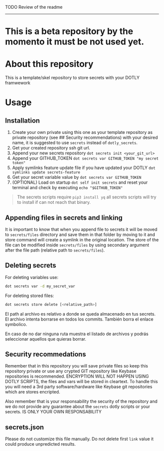 TODO Review of the readme

-----

# This is a beta repository by the momento it must be not used yet.

# About this repository
This is a template/skel repository to store secrets with your DOTLY framwework

# Usage

## Installation
1. Create your own private using this one as your template repository as private repository (see ## Security recommendations) with your desired name, it is suggested to use `secrets` instead of `dotly_secrets`.
2. Get your created repository ssh git url.
3. Append your new secrets repository `dot secrets init <your_git_url>`
4. Append your GITHUB_TOKEN `dot secrets var GITHUB_TOKEN "my secret token"`
5. Apply symlinks feature update file if you have updated your DOTLY `dot symlinks update secrets-feature`
6. Get your secret variable value by `dot secrets var GITHUB_TOKEN`
7. (OPTIONAL) Load on startup `dot self init secrets` and reset your terminal and check by executing `echo "$GITHUB_TOKEN"`

> The secrets scripts require `pip3 install yq` all secrets scripts will try to install if can not reach that binary.

## Appending files in secrets and linking

It is important to know that when you append file to secrets it will be moved to `secrets/files` directory and save them in that folder by moving to it and store command will create a symlink in the original location.
The store of the file can be modified inside `secrets/files` by using secondary argument after the file path (relative path to `secrets/files`).

## Deleting secrets

For deleting variables use:

```bash
dot secrets var -d my_secret_var
```

For deleting stored files:

```bash
dot secrets store delete [<relative_path>]
```

El path al archivo es relativo a donde se queda almacenado en tus secrets. El archivo intenta borrarse en todos los commits. También borra el enlace symbolico.

En caso de no dar ninguna ruta muestra el listado de archivos y podrás seleccionar aquellos que quieras borrar.

## Security recommedations

Remember that in this repository you will save private files so keep this repository private or use any crypted GIT repository like Keybase repositories is recommended. ENCRYPTION WILL NOT HAPPEN USING DOTLY SCRIPTS, the files and vars will be stored in cleartext. To handle this you will need a 3rd party software/hardware like Keybase git repositories which are stores encripted.

Also remember that is your responsability the security of the repository and we do not provide any guarantee about the `secrets` dotly scripts or your secrets. IS ONLY YOUR OWN RESPONSABILITY

## secrets.json

Please do not customize this file manually. Do not delete first `link` value it could produce unpredicted results.